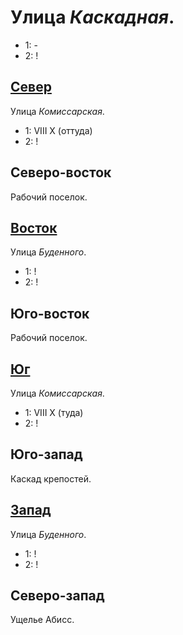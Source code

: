 # Улица *Каскадная*.

* 1:    -
* 2:    !

## [Север](./560040.md)

Улица *Комиссарская*.

* 1:    VIII    X (оттуда)
* 2:    !

## Северо-восток

Рабочий поселок.

## [Восток](./585060.md)

Улица *Буденного*.

* 1:    !
* 2:    !

## Юго-восток

Рабочий поселок.

## [Юг](./560065.md)

Улица *Комиссарская*.

* 1:    VIII    X (туда)
* 2:    !

## Юго-запад

Каскад крепостей.

## [Запад](./540060.md)

Улица *Буденного*.

* 1:    !
* 2:    !

## Северо-запад

Ущелье Абисс.
